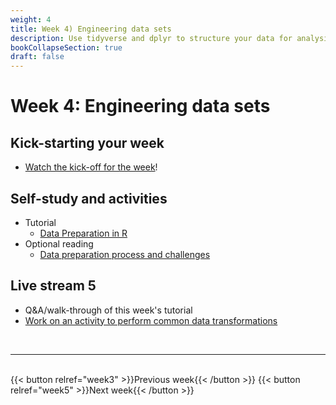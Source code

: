 ```yaml
---
weight: 4
title: Week 4) Engineering data sets
description: Use tidyverse and dplyr to structure your data for analysis.
bookCollapseSection: true
draft: false
---
```


# Week 4: Engineering data sets

<!--## Kick-starting your week
- Watch the energizer for the week (to be made available)<!--[the energizer for the week](https://youtu.be/tctr4GgrD4w) on YouTube!-->
## Kick-starting your week
- [Watch the kick-off for the week](https://youtu.be/z_Hh1jlL1Ac)!

## Self-study and activities
<!--
- [Marketing Analytics for Data-Rich Environments (pp. 97-108)](http://dx.doi.org/10.1509/jm.15.0413)-->
<!--- The ITO (input-transformation-output) process
- Zooming in on "transformation": common data operations (and how they're related to different data set types)-->
- Tutorial
  - [Data Preparation in R](docs/tutorials/data-preparation)
- Optional reading
  - [Data preparation process and challenges](https://www.topbots.com/data-preparation-for-machine-learning/)
<!--- Video: data set engineering (Hannes)
-->

## Live stream 5
- Q&A/walk-through of this week's tutorial
- [Work on an activity to perform common data transformations](activity.md)

<!--- Ethics in scraping and APIs *live*
-->

<br>

---
<br>
{{< button relref="week3" >}}Previous week{{< /button >}}
{{< button relref="week5" >}}Next week{{< /button >}}

